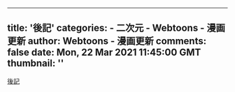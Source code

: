 
---
title: '後記'
categories: 
    - 二次元
    - Webtoons - 漫画更新
author: Webtoons - 漫画更新
comments: false
date: Mon, 22 Mar 2021 11:45:00 GMT
thumbnail: ''
---

<div>   
<a href="https://www.webtoons.com/zh-hant/drama/gongzhuweimian/%E5%BE%8C%E8%A8%98/viewer?title_no=894&episode_no=15" target="_blank">後記</a>  
</div>
            